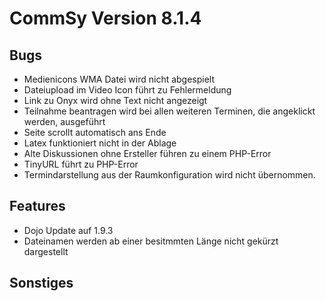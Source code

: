 CommSy Version 8.1.4
===================

Bugs
--------------------
- Medienicons WMA Datei wird nicht abgespielt
- Dateiupload im Video Icon führt zu Fehlermeldung
- Link zu Onyx wird ohne Text nicht angezeigt
- Teilnahme beantragen wird bei allen weiteren Terminen, die angeklickt werden, ausgeführt
- Seite scrollt automatisch ans Ende
- Latex funktioniert nicht in der Ablage
- Alte Diskussionen ohne Ersteller führen zu einem PHP-Error
- TinyURL führt zu PHP-Error
- Termindarstellung aus der Raumkonfiguration wird nicht übernommen.

Features
--------------------
- Dojo Update auf 1.9.3
- Dateinamen werden ab einer besitmmten Länge nicht gekürzt dargestellt


Sonstiges
--------------------
